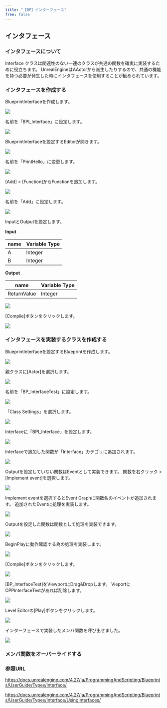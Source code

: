 ```yaml
---
title: "【BP】インターフェース"
free: false
---
```


## インタフェース

### インタフェースについて

Interface クラスは関連性のない一連のクラスが共通の関数を確実に実装するために役立ちます。
UnrealEngineはAActorから派生したりするので、共通の機能を持つ必要が発生した時にインタフェースを使用することが勧められています。

### インタフェースを作成する

BlueprintInterfaceを作成します。

![](/images/books/ue5_starter_cpp_and_bp_001/chap_03_bp-interface/2022-09-24-22-21-19.png)

名前を「BPI_Interface」に設定します。

![](/images/books/ue5_starter_cpp_and_bp_001/chap_03_bp-interface/2022-09-24-22-26-54.png)

BlueprintInterfaceを設定するEditorが開きます。

![](/images/books/ue5_starter_cpp_and_bp_001/chap_03_bp-interface/2022-09-24-22-30-31.png)

名前を「PrintHello」に変更します。

![](/images/books/ue5_starter_cpp_and_bp_001/chap_03_bp-interface/2022-09-24-22-31-32.png)

[Add] > [Function]からFunctionを追加します。

![](/images/books/ue5_starter_cpp_and_bp_001/chap_03_bp-interface/2022-09-24-22-32-37.png)

名前を「Add」に設定します。

![](/images/books/ue5_starter_cpp_and_bp_001/chap_03_bp-interface/2022-09-24-22-33-19.png)

InputとOutputを設定します。

**Input**

| name | Variable Type |
| ---- | ------------- |
| A    | Integer       |
| B    | Integer       |

**Output**

| name        | Variable Type |
| ----------- | ------------- |
| ReturnValue | Integer       |

![](/images/books/ue5_starter_cpp_and_bp_001/chap_03_bp-interface/2022-09-24-22-36-11.png)

[Compile]ボタンをクリックします。

![](/images/books/ue5_starter_cpp_and_bp_001/chap_03_bp-interface/2022-09-24-22-46-27.png)

### インタフェースを実装するクラスを作成する

BlueprintInterfaceを設定するBlueprintを作成します。

![](/images/books/ue5_starter_cpp_and_bp_001/chap_03_bp-interface/2022-09-24-22-48-46.png)

親クラスに[Actor]を選択します。

![](/images/books/ue5_starter_cpp_and_bp_001/chap_03_bp-interface/2022-09-24-22-51-43.png)

名前を「BP_InterfaceTest」に設定します。

![](/images/books/ue5_starter_cpp_and_bp_001/chap_03_bp-interface/2022-09-24-22-52-46.png)

「Class Settings」を選択します。

![](/images/books/ue5_starter_cpp_and_bp_001/chap_03_bp-interface/2022-09-24-22-55-13.png)

Interfaceに「BPI_Interface」を設定します。

![](/images/books/ue5_starter_cpp_and_bp_001/chap_03_bp-interface/2022-09-24-22-56-59.png)

Interfaceで追加した関数が「Interface」カテゴリに追加されます。

![](/images/books/ue5_starter_cpp_and_bp_001/chap_03_bp-interface/2022-09-24-22-58-57.png)

Outputを設定していない関数はEventとして実装できます。
関数を右クリック > [Implement event]を選択します。

![](/images/books/ue5_starter_cpp_and_bp_001/chap_03_bp-interface/2022-09-24-23-00-31.png)

Implement eventを選択するとEvent Graphに関数名のイベントが追加されます。
追加されたEventに処理を実装します。

![](/images/books/ue5_starter_cpp_and_bp_001/chap_03_bp-interface/2022-09-24-23-02-15.png)

Outputを設定した関数は関数として処理を実装できます。

![](/images/books/ue5_starter_cpp_and_bp_001/chap_03_bp-interface/2022-09-24-23-03-34.png)

BeginPlayに動作確認する為の処理を実装します。

![](/images/books/ue5_starter_cpp_and_bp_001/chap_03_bp-interface/2022-09-24-23-10-52.png)

[Compile]ボタンをクリックします。

![](/images/books/ue5_starter_cpp_and_bp_001/chap_03_bp-interface/2022-09-24-23-12-01.png)

[BP_InterfaceTest]をViewportにDrag&Dropします。
VieportにCPPInterfaceTestがあれば削除します。

![](/images/books/ue5_starter_cpp_and_bp_001/chap_03_bp-interface/2022-09-24-23-16-21.png)

Level Editorの[Play]ボタンをクリックします。

![](/images/books/ue5_starter_cpp_and_bp_001/chap_03_constructor_destructor/2022-07-24-15-50-06.png)

インターフェースで実装したメンバ関数を呼び出せました。

![](/images/books/ue5_starter_cpp_and_bp_001/chap_03_bp-interface/2022-09-24-23-14-52.png)

### メンバ関数をオーバーライドする

### 参照URL

https://docs.unrealengine.com/4.27/ja/ProgrammingAndScripting/Blueprints/UserGuide/Types/Interface/

https://docs.unrealengine.com/4.27/ja/ProgrammingAndScripting/Blueprints/UserGuide/Types/Interface/UsingInterfaces/
